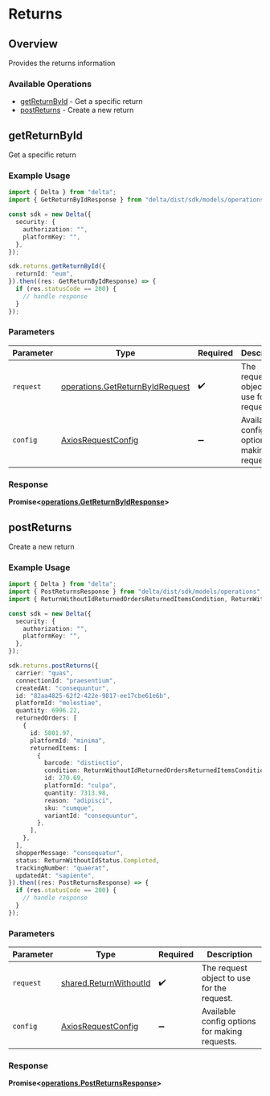 # Returns

## Overview

Provides the returns information

### Available Operations

* [getReturnById](#getreturnbyid) - Get a specific return
* [postReturns](#postreturns) - Create a new return

## getReturnById

Get a specific return

### Example Usage

```typescript
import { Delta } from "delta";
import { GetReturnByIdResponse } from "delta/dist/sdk/models/operations";

const sdk = new Delta({
  security: {
    authorization: "",
    platformKey: "",
  },
});

sdk.returns.getReturnById({
  returnId: "eum",
}).then((res: GetReturnByIdResponse) => {
  if (res.statusCode == 200) {
    // handle response
  }
});
```

### Parameters

| Parameter                                                                          | Type                                                                               | Required                                                                           | Description                                                                        |
| ---------------------------------------------------------------------------------- | ---------------------------------------------------------------------------------- | ---------------------------------------------------------------------------------- | ---------------------------------------------------------------------------------- |
| `request`                                                                          | [operations.GetReturnByIdRequest](../../models/operations/getreturnbyidrequest.md) | :heavy_check_mark:                                                                 | The request object to use for the request.                                         |
| `config`                                                                           | [AxiosRequestConfig](https://axios-http.com/docs/req_config)                       | :heavy_minus_sign:                                                                 | Available config options for making requests.                                      |


### Response

**Promise<[operations.GetReturnByIdResponse](../../models/operations/getreturnbyidresponse.md)>**


## postReturns

Create a new return

### Example Usage

```typescript
import { Delta } from "delta";
import { PostReturnsResponse } from "delta/dist/sdk/models/operations";
import { ReturnWithoutIdReturnedOrdersReturnedItemsCondition, ReturnWithoutIdStatus } from "delta/dist/sdk/models/shared";

const sdk = new Delta({
  security: {
    authorization: "",
    platformKey: "",
  },
});

sdk.returns.postReturns({
  carrier: "quas",
  connectionId: "praesentium",
  createdAt: "consequuntur",
  id: "82aa4825-62f2-422e-9817-ee17cbe61e6b",
  platformId: "molestiae",
  quantity: 6996.22,
  returnedOrders: [
    {
      id: 5801.97,
      platformId: "minima",
      returnedItems: [
        {
          barcode: "distinctio",
          condition: ReturnWithoutIdReturnedOrdersReturnedItemsCondition.Damaged,
          id: 270.69,
          platformId: "culpa",
          quantity: 7313.98,
          reason: "adipisci",
          sku: "cumque",
          variantId: "consequuntur",
        },
      ],
    },
  ],
  shopperMessage: "consequatur",
  status: ReturnWithoutIdStatus.Completed,
  trackingNumber: "quaerat",
  updatedAt: "sapiente",
}).then((res: PostReturnsResponse) => {
  if (res.statusCode == 200) {
    // handle response
  }
});
```

### Parameters

| Parameter                                                        | Type                                                             | Required                                                         | Description                                                      |
| ---------------------------------------------------------------- | ---------------------------------------------------------------- | ---------------------------------------------------------------- | ---------------------------------------------------------------- |
| `request`                                                        | [shared.ReturnWithoutId](../../models/shared/returnwithoutid.md) | :heavy_check_mark:                                               | The request object to use for the request.                       |
| `config`                                                         | [AxiosRequestConfig](https://axios-http.com/docs/req_config)     | :heavy_minus_sign:                                               | Available config options for making requests.                    |


### Response

**Promise<[operations.PostReturnsResponse](../../models/operations/postreturnsresponse.md)>**

